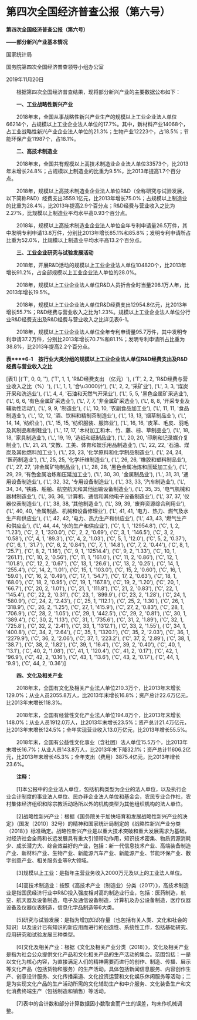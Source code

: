 # 第四次全国经济普查公报（第六号）

**第四次全国经济普查公报（第六号）**

**——部分新兴产业基本情况**

国家统计局

国务院第四次全国经济普查领导小组办公室

2019年11月20日

　　根据第四次全国经济普查结果，现将部分新兴产业的主要数据公布如下：

　　**一、工业战略性新兴产业**

　　2018年末，全国从事战略性新兴产业生产的规模以上工业企业法人单位66214个，占规模以上工业企业法人单位的17.7%。其中，新材料产业14068个，占工业战略性新兴产业企业法人单位的21.3%；生物产业12223个，占18.5%；节能环保产业11987个，占18.1%。

　　**二、高技术制造业**

　　2018年末，全国共有规模以上高技术制造业企业法人单位33573个，比2013年末增长24.8%；占规模以上制造业的比重为9.5%，比2013年提高1.7个百分点。

　　2018年，规模以上高技术制造业企业法人单位R&D（全称研究与试验发展，以下简称R&D）经费支出3559.1亿元，比2013年增长75.0%；占规模以上制造业的比重为28.4%，比2013年提高2.9个百分点；R&D经费与营业收入之比为2.27%，比规模以上制造业平均水平高0.93个百分点。

　　2018年，规模以上高技术制造业企业法人单位全年专利申请量26.5万件，其中发明专利申请13.8万件，分别比2013年增长85.1%和85.8%；发明专利申请所占比重为52.0%，比规模以上制造业平均水平高13.2个百分点。

　　**三、工业企业研究与试验发展活动**

　　2018年，开展R&D活动的规模以上工业企业法人单位104820个，比2013年增长91.2%，占全部规模以上工业企业法人单位的28.0%。

　　2018年，规模以上工业企业法人单位R&D人员折合全时当量298.1万人年，比2013年增长19.5%。

　　2018年，规模以上工业企业法人单位R&D经费支出12954.8亿元，比2013年增长55.7%；R&D经费与营业收入之比为1.23%。规模以上工业企业法人单位分行业R&D经费支出及R&D经费与营业收入之比详见表6-1。

　　2018年，规模以上工业企业法人单位全年专利申请量95.7万件，其中发明专利申请37.2万件，分别比2013年增长70.7%和81.1%；发明专利申请所占比重为38.8%，比2013年提高2.2个百分点。

**表****6-1**　**按行业大类分组的规模以上工业企业法人单位****R&D****经费支出及****R&D****经费与营业收入之比**

[表1]
[('T', 0, 0, ''), ('T', 1, 1, 'R&D经费支出 （亿元）'), ('T', 2, 2, 'R&D经费与营业收入之比（%）'), ('L', 1, 1, '合\u3000计'), ('L', 2, 2, '采矿业'), ('L', 3, 3, '煤炭开采和洗选业'), ('L', 4, 4, '石油和天然气开采业'), ('L', 5, 5, '黑色金属矿采选业'), ('L', 6, 6, '有色金属矿采选业'), ('L', 7, 7, '非金属矿采选业'), ('L', 8, 8, '开采专业及辅助性活动'), ('L', 9, 9, '制造业'), ('L', 10, 10, '农副食品加工业'), ('L', 11, 11, '食品制造业'), ('L', 12, 12, '酒、饮料和精制茶制造业'), ('L', 13, 13, '烟草制品业'), ('L', 14, 14, '纺织业'), ('L', 15, 15, '纺织服装、服饰业'), ('L', 16, 16, '皮革、毛皮、羽毛及其制品和制鞋业'), ('L', 17, 17, '木材加工和木、竹、藤、棕、草制品业'), ('L', 18, 18, '家具制造业'), ('L', 19, 19, '造纸和纸制品业'), ('L', 20, 20, '印刷和记录媒介复制业'), ('L', 21, 21, '文教、工美、体育和娱乐用品制造业'), ('L', 22, 22, '石油、煤炭及其他燃料加工业'), ('L', 23, 23, '化学原料和化学制品制造业'), ('L', 24, 24, '医药制造业'), ('L', 25, 25, '化学纤维制造业'), ('L', 26, 26, '橡胶和塑料制品业'), ('L', 27, 27, '非金属矿物制品业'), ('L', 28, 28, '黑色金属冶炼和压延加工业'), ('L', 29, 29, '有色金属冶炼和压延加工业'), ('L', 30, 30, '金属制品业'), ('L', 31, 31, '通用设备制造业'), ('L', 32, 32, '专用设备制造业'), ('L', 33, 33, '汽车制造业'), ('L', 34, 34, '铁路、船舶、航空航天和其他运输设备制造业'), ('L', 35, 35, '电气机械和器材制造业'), ('L', 36, 36, '计算机、通信和其他电子设备制造业'), ('L', 37, 37, '仪器仪表制造业'), ('L', 38, 38, '其他制造业'), ('L', 39, 39, '废弃资源综合利用业'), ('L', 40, 40, '金属制品、机械和设备修理业'), ('L', 41, 41, '电力、热力、燃气及水生产和供应业'), ('L', 42, 42, '电力、热力生产和供应业'), ('L', 43, 43, '燃气生产和供应业'), ('L', 44, 44, '水的生产和供应业'), ('C', 1, 1, '12954.8'), ('C', 1, 2, '1.23'), ('C', 2, 1, '320.0'), ('C', 2, 2, '0.69'), ('C', 3, 1, '146.5'), ('C', 3, 2, '0.58'), ('C', 4, 1, '89.3'), ('C', 4, 2, '1.03'), ('C', 5, 1, '12.0'), ('C', 5, 2, '0.37'), ('C', 6, 1, '31.7'), ('C', 6, 2, '0.84'), ('C', 7, 1, '14.8'), ('C', 7, 2, '0.44'), ('C', 8, 1, '25.7'), ('C', 8, 2, '1.16'), ('C', 9, 1, '12514.4'), ('C', 9, 2, '1.33'), ('C', 10, 1, '261.1'), ('C', 10, 2, '0.56'), ('C', 11, 1, '161.0'), ('C', 11, 2, '0.86'), ('C', 12, 1, '101.8'), ('C', 12, 2, '0.67'), ('C', 13, 1, '26.6'), ('C', 13, 2, '0.25'), ('C', 14, 1, '255.4'), ('C', 14, 2, '1.01'), ('C', 15, 1, '103.0'), ('C', 15, 2, '0.60'), ('C', 16, 1, '59.0'), ('C', 16, 2, '0.49'), ('C', 17, 1, '54.7'), ('C', 17, 2, '0.63'), ('C', 18, 1, '68.0'), ('C', 18, 2, '0.95'), ('C', 19, 1, '167.8'), ('C', 19, 2, '1.20'), ('C', 20, 1, '66.7'), ('C', 20, 2, '1.01'), ('C', 21, 1, '111.8'), ('C', 21, 2, '0.83'), ('C', 22, 1, '145.4'), ('C', 22, 2, '0.31'), ('C', 23, 1, '899.9'), ('C', 23, 2, '1.28'), ('C', 24, 1, '580.9'), ('C', 24, 2, '2.43'), ('C', 25, 1, '112.1'), ('C', 25, 2, '1.30'), ('C', 26, 1, '318.9'), ('C', 26, 2, '1.25'), ('C', 27, 1, '415.9'), ('C', 27, 2, '0.83'), ('C', 28, 1, '706.9'), ('C', 28, 2, '1.05'), ('C', 29, 1, '442.5'), ('C', 29, 2, '0.81'), ('C', 30, 1, '389.4'), ('C', 30, 2, '1.13'), ('C', 31, 1, '735.6'), ('C', 31, 2, '1.89'), ('C', 32, 1, '725.8'), ('C', 32, 2, '2.41'), ('C', 33, 1, '1312.1'), ('C', 33, 2, '1.55'), ('C', 34, 1, '400.8'), ('C', 34, 2, '2.64'), ('C', 35, 1, '1320.1'), ('C', 35, 2, '2.03'), ('C', 36, 1, '2279.9'), ('C', 36, 2, '2.06'), ('C', 37, 1, '223.2'), ('C', 37, 2, '2.89'), ('C', 38, 1, '38.7'), ('C', 38, 2, '1.82'), ('C', 39, 1, '16.4'), ('C', 39, 2, '0.40'), ('C', 40, 1, '13.1'), ('C', 40, 2, '1.08'), ('C', 41, 1, '120.4'), ('C', 41, 2, '0.17'), ('C', 42, 1, '96.9'), ('C', 42, 2, '0.16'), ('C', 43, 1, '13.6'), ('C', 43, 2, '0.17'), ('C', 44, 1, '9.9'), ('C', 44, 2, '0.36')]

　　**四、文化及相关产业**

　　2018年末，全国有文化及相关产业法人单位210.3万个，比2013年末增长129.0%；从业人员2055.8万人，比2013年末增长16.8%；资产总计22.6万亿元，比2013年末增长118.3%。

　　2018年末，全国有经营性文化产业法人单位194.8万个，比2013年末增长148.0%；从业人员1912.0万人，比2013年末增长23.5%；资产总计21.4万亿元，比2013年末增长124.5%；全年实现营业收入13.0万亿元，比2013年增长55.5%。

　　2018年末，全国有公益性文化事业（含社团）法人单位15.5万个，比2013年末增长16.7%；从业人员143.8万人，比2013年末下降32.1%；资产总计11606.2亿元，比2013年末增长45.3%；全年支出（费用）3875.4亿元，比2013年增长23.6%。

　　**注释：**

　　\[1\]本公报中的企业法人单位，包括机构类型为企业的法人单位，以及执行企业会计制度的事业法人单位、民办非企业法人单位和基金会，农民专业合作社，农村集体经济组织和除宗教活动场所以外的机构类型为其他组织机构的法人单位。

　　\[2\]战略性新兴产业：根据《国务院关于加快培育和发展战略性新兴产业的决定》（国发〔2010〕32号）的精神和国家统计局制定的《战略性新兴产业分类（2018）》标准确定。战略性新兴产业是以重大技术突破和重大发展需求为基础，对经济社会全局和长远发展具有重大引领带动作用，知识技术密集、物质资源消耗少、成长潜力大、综合效益好的产业，包括：新一代信息技术产业、高端装备制造产业、新材料产业、生物产业、新能源汽车产业、新能源产业、节能环保产业、数字创意产业、相关服务业等9大领域。

　　\[3\]规模以上工业：是指年主营业务收入2000万元及以上的工业法人单位。

　　\[4\]高技术制造业：按照《高技术产业（制造业）分类（2017）》，高技术制造业是指国民经济行业中R&D投入强度相对高的制造业行业，包括：医药制造，航空、航天器及设备制造，电子及通信设备制造，计算机及办公设备制造，医疗仪器设备及仪器仪表制造，信息化学品制造等6大类。

　　\[5\]研究与试验发展：是指为增加知识存量（也包括有关人类、文化和社会的知识）以及设计已有知识的新应用而进行的创造性、系统性工作，包括基础研究、应用研究和试验发展三种类型。

　　\[6\]文化及相关产业：根据《文化及相关产业分类（2018）》，文化及相关产业是指为社会公众提供文化产品和文化相关产品的生产活动的集合。范围包括：一是以文化为核心内容，为直接满足人们的精神需要而进行的创作、制造、传播、展示等文化产品（包括货物和服务）的生产活动。具体包括新闻信息服务、内容创作生产、创意设计服务、文化传播渠道、文化投资运营和文化娱乐休闲服务等活动；二是为实现文化产品的生产活动所需的文化辅助生产和中介服务、文化装备生产和文化消费终端生产（包括制造和销售）等活动。

　　\[7\]表中的合计数和部分计算数据因小数取舍而产生的误差，均未作机械调整。